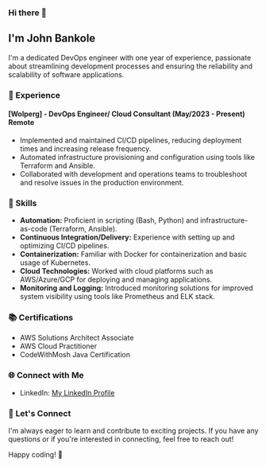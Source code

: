 ### Hi there 👋

## I'm John Bankole

I'm a dedicated DevOps engineer with one year of experience, passionate about streamlining development processes and ensuring the reliability and scalability of software applications.

### 💼 Experience

#### [Wolperg] - DevOps Engineer/ Cloud Consultant (May/2023 - Present)    Remote
- Implemented and maintained CI/CD pipelines, reducing deployment times and increasing release frequency.
- Automated infrastructure provisioning and configuration using tools like Terraform and Ansible.
- Collaborated with development and operations teams to troubleshoot and resolve issues in the production environment.

### 🚀 Skills

- **Automation:** Proficient in scripting (Bash, Python) and infrastructure-as-code (Terraform, Ansible).
- **Continuous Integration/Delivery:** Experience with setting up and optimizing CI/CD pipelines.
- **Containerization:** Familiar with Docker for containerization and basic usage of Kubernetes.
- **Cloud Technologies:** Worked with cloud platforms such as AWS/Azure/GCP for deploying and managing applications.
- **Monitoring and Logging:** Introduced monitoring solutions for improved system visibility using tools like Prometheus and ELK stack.

### 📚 Certifications

- AWS Solutions Architect Associate
- AWS Cloud Practitioner
- CodeWithMosh Java Certification

### 🌐 Connect with Me

- LinkedIn: [My LinkedIn Profile](https://www.linkedin.com/in/john-bankole-11991876/)

### 🤝 Let's Connect

I'm always eager to learn and contribute to exciting projects. If you have any questions or if you're interested in connecting, feel free to reach out!

Happy coding! 🚀


<!--
**bankolejohn/bankolejohn** is a ✨ _special_ ✨ repository because its `README.md` (this file) appears on your GitHub profile.

Here are some ideas to get you started:

- 🔭 I’m currently working on ...
- 🌱 I’m currently learning ...
- 👯 I’m looking to collaborate on ...
- 🤔 I’m looking for help with ...
- 💬 Ask me about ...
- 📫 How to reach me: ...
- 😄 Pronouns: ...
- ⚡ Fun fact: ...
-->
